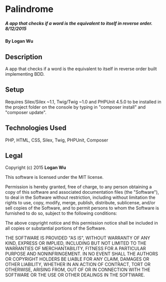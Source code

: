 # Palindrome

##### A app that checks if a word is the equivalent to itself in reverse order. 8/12/2015

#### By Logan Wu

## Description
A app that checks if a word is the equivalent to itself in reverse order built implementing BDD.

## Setup
Requires Silex/Silex ~1.1, Twig/Twig ~1.0 and PHPUnit 4.5.0 to be installed in the project folder on the console by typing in "composer install" and "composer update".

## Technologies Used

PHP, HTML, CSS, Silex, Twig, PHPUnit, Composer

## Legal

Copyright (c) 2015 **Logan Wu**

This software is licensed under the MIT license.

Permission is hereby granted, free of charge, to any person obtaining a copy of this software and associated documentation files (the "Software"), to deal in the Software without restriction, including without limitation the rights to use, copy, modify, merge, publish, distribute, sublicense, and/or sell copies of the Software, and to permit persons to whom the Software is furnished to do so, subject to the following conditions:

The above copyright notice and this permission notice shall be included in all copies or substantial portions of the Software.

THE SOFTWARE IS PROVIDED "AS IS", WITHOUT WARRANTY OF ANY KIND, EXPRESS OR IMPLIED, INCLUDING BUT NOT LIMITED TO THE WARRANTIES OF MERCHANTABILITY, FITNESS FOR A PARTICULAR PURPOSE AND NONINFRINGEMENT. IN NO EVENT SHALL THE AUTHORS OR COPYRIGHT HOLDERS BE LIABLE FOR ANY CLAIM, DAMAGES OR OTHER LIABILITY, WHETHER IN AN ACTION OF CONTRACT, TORT OR OTHERWISE, ARISING FROM, OUT OF OR IN CONNECTION WITH THE SOFTWARE OR THE USE OR OTHER DEALINGS IN THE SOFTWARE.
